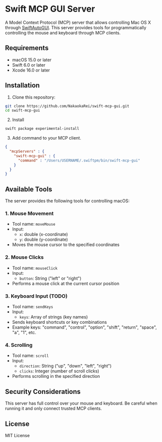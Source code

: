 # Swift MCP GUI Server

A Model Context Protocol (MCP) server that allows controlling Mac OS X through [SwiftAutoGUI](https://github.com/NakaokaRei/SwiftAutoGUI). This server provides tools for programmatically controlling the mouse and keyboard through MCP clients.

## Requirements

- macOS 15.0 or later
- Swift 6.0 or later
- Xcode 16.0 or later

## Installation

1. Clone this repository:
```bash
git clone https://github.com/NakaokaRei/swift-mcp-gui.git
cd swift-mcp-gui
```

2. Install
```bash
swift package experimental-install
```

3. Add command to your MCP client.
```json
{
  "mcpServers" : {
    "swift-mcp-gui" : {
      "command" : "/Users/USERNAME/.swiftpm/bin/swift-mcp-gui"
    }
  }
}

```

## Available Tools

The server provides the following tools for controlling macOS:

### 1. Mouse Movement
- Tool name: `moveMouse`
- Input:
  - `x`: double (x-coordinate)
  - `y`: double (y-coordinate)
- Moves the mouse cursor to the specified coordinates

### 2. Mouse Clicks
- Tool name: `mouseClick`
- Input:
  - `button`: String ("left" or "right")
- Performs a mouse click at the current cursor position

### 3. Keyboard Input (TODO)
- Tool name: `sendKeys`
- Input:
  - `keys`: Array of strings (key names)
- Sends keyboard shortcuts or key combinations
- Example keys: "command", "control", "option", "shift", "return", "space", "a", "1", etc.

### 4. Scrolling
- Tool name: `scroll`
- Input:
  - `direction`: String ("up", "down", "left", "right")
  - `clicks`: Integer (number of scroll clicks)
- Performs scrolling in the specified direction

## Security Considerations

This server has full control over your mouse and keyboard. Be careful when running it and only connect trusted MCP clients.

## License

MIT License 